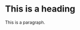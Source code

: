 <!DOCTYPE html>
<html>
<body>
<h1>This is a heading</h1>
<p>This is a paragraph.</p>

</body>
</html>

